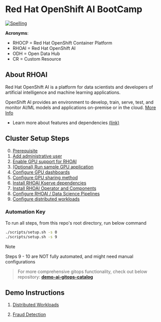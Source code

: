 # Red Hat OpenShift AI BootCamp

[![Spelling](https://github.com/redhat-na-ssa/hobbyist-guide-to-rhoai/actions/workflows/spellcheck.yml/badge.svg)](https://github.com/redhat-na-ssa/hobbyist-guide-to-rhoai/actions/workflows/spellcheck.yml)

**Acronyms**:

- RHOCP = Red Hat OpenShift Container Platform
- RHOAI = Red Hat OpenShift AI
- ODH = Open Data Hub
- CR = Custom Resource

## About RHOAI

Red Hat OpenShift AI is a platform for data scientists and developers of artificial intelligence and machine learning applications.

OpenShift AI provides an environment to develop, train, serve, test, and monitor AI/ML models and applications on-premise or in the cloud. [More Info](https://docs.redhat.com/en/documentation/red_hat_openshift_ai_self-managed/2.13/html/introduction_to_red_hat_openshift_ai/index)

- Learn more about features and dependencies [(link)](/docs/info-features.md)

## Cluster Setup Steps

0. [Prerequisite](/docs/00-prerequisite.md)
1. [Add administrative user](/docs/01-add-administrative-user.md)
1. [Enable GPU support for RHOAI](/docs/02-enable-gpu-support.md)
1. [(Optional) Run sample GPU application](/docs/03-run-sample-gpu-application.md)
1. [Configure GPU dashboards](/docs/04-configure-gpu-dashboards.md)
1. [Configure GPU sharing method](/docs/05-configure-gpu-sharing-method.md)
1. [Install RHOAI Kserve dependencies](/docs/06-install-kserve-dependencies.md)
1. [Install RHOAI Operator and Components](/docs/07-install-rhoai-operator.md)
1. [Configure RHOAI / Data Science Pipelines](/docs/08-configure-rhoai.md)
1. [Configure distributed workloads](/docs/09-configure-distributed-workloads.md)

### Automation Key

To run all steps, from this repo's root directory, run below command

```sh
./scripts/setup.sh -s 0
./scripts/setup.sh -s 9
```

> [!NOTE]
> Steps 9 - 10 are NOT fully automated, and might need manual configurations

> For more comprehensive gitops functionality, check out below repository:
> [**demo-ai-gitops-catalog**](https://github.com/redhat-na-ssa/demo-ai-gitops-catalog)

## Demo Instructions

1. [Distributed Workloads](/docs/10-demo-distributed_workloads.md)

1. [Fraud Detection](/docs/11-demo-fraud-detection.md)
